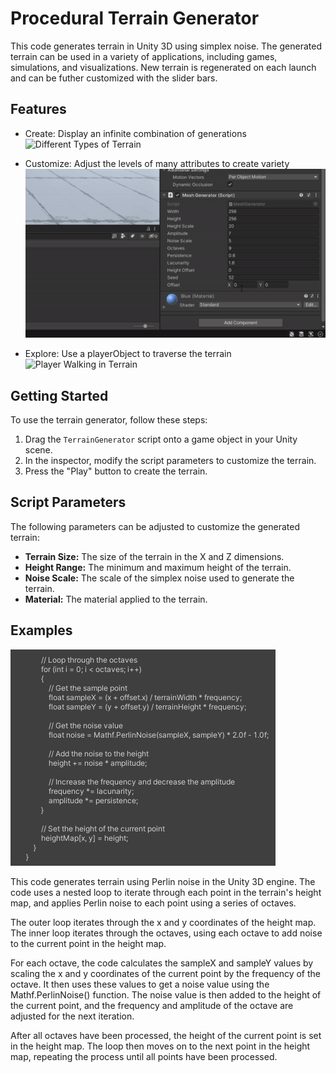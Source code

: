 # Procedural Terrain Generator

This code generates terrain in Unity 3D using simplex noise. The generated terrain can be used in a variety of applications, including games, simulations, and visualizations. New terrain is regenerated on each launch and can be futher customized with the slider bars.

## Features

-  Create: Display an infinite combination of generations
  ![Different Types of Terrain](readme_resources/FINAL_JUMP_GIF.gif)

-  Customize: Adjust the levels of many attributes to create variety
  ![Customization Sliders](readme_resources/FINAL_SLIDER_GIF.gif)

-  Explore: Use a playerObject to traverse the terrain
  ![Player Walking in Terrain](readme_resources/FINAL_WALK_GIF.gif)


## Getting Started

To use the terrain generator, follow these steps:

1.  Drag the `TerrainGenerator` script onto a game object in your Unity scene.
2.  In the inspector, modify the script parameters to customize the terrain.
3.  Press the "Play" button to create the terrain.

## Script Parameters

The following parameters can be adjusted to customize the generated terrain:

-   **Terrain Size:** The size of the terrain in the X and Z dimensions.
-   **Height Range:** The minimum and maximum height of the terrain.
-   **Noise Scale:** The scale of the simplex noise used to generate the terrain.
-   **Material:** The material applied to the terrain.



## Examples

![Main Code Loop](readme_resources/Capture.PNG)

This code generates terrain using Perlin noise in the Unity 3D engine. The code uses a nested loop to iterate through each point in the terrain's height map, and applies Perlin noise to each point using a series of octaves.

The outer loop iterates through the x and y coordinates of the height map. The inner loop iterates through the octaves, using each octave to add noise to the current point in the height map.

For each octave, the code calculates the sampleX and sampleY values by scaling the x and y coordinates of the current point by the frequency of the octave. It then uses these values to get a noise value using the Mathf.PerlinNoise() function. The noise value is then added to the height of the current point, and the frequency and amplitude of the octave are adjusted for the next iteration.

After all octaves have been processed, the height of the current point is set in the height map. The loop then moves on to the next point in the height map, repeating the process until all points have been processed.



